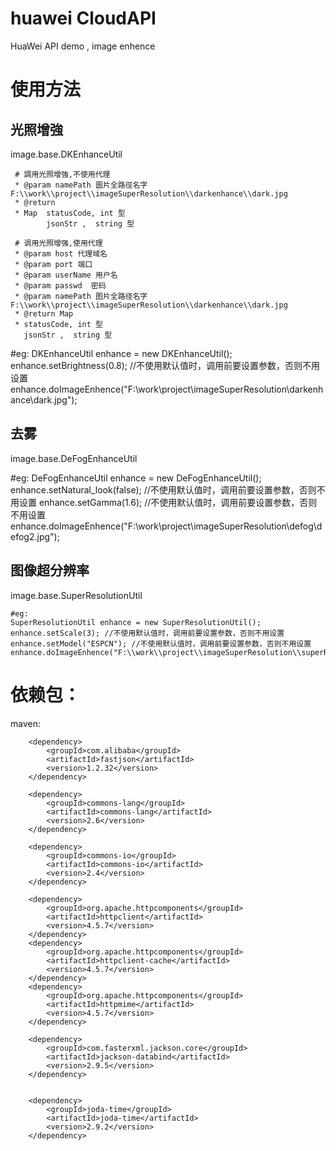 # huawei  CloudAPI
HuaWei  API   demo  ,  image enhence

# 使用方法
## 光照增強
image.base.DKEnhanceUtil



     # 調用光照增強,不使用代理
     * @param namePath 圖片全路徑名字 F:\\work\\project\\imageSuperResolution\\darkenhance\\dark.jpg
     * @return
     * Map  statusCode, int 型
            jsonStr ,  string 型

     # 调用光照增强,使用代理
     * @param host 代理域名
     * @param port 端口
     * @param userName 用户名
     * @param passwd  密码
     * @param namePath 图片全路径名字 F:\\work\\project\\imageSuperResolution\\darkenhance\\dark.jpg
     * @return Map
     * statusCode, int 型
       jsonStr ,  string 型


   #eg:
   DKEnhanceUtil enhance = new DKEnhanceUtil();
   enhance.setBrightness(0.8); //不使用默认值时，调用前要设置参数，否则不用设置
   enhance.doImageEnhence("F:\\work\\project\\imageSuperResolution\\darkenhance\\dark.jpg");


## 去雾
image.base.DeFogEnhanceUtil


   #eg:
   DeFogEnhanceUtil enhance = new DeFogEnhanceUtil();
   enhance.setNatural_look(false); //不使用默认值时，调用前要设置参数，否则不用设置
   enhance.setGamma(1.6); //不使用默认值时，调用前要设置参数，否则不用设置
   enhance.doImageEnhence("F:\\work\\project\\imageSuperResolution\\defog\\defog2.jpg");


## 图像超分辨率
image.base.SuperResolutionUtil

    #eg:
    SuperResolutionUtil enhance = new SuperResolutionUtil();
    enhance.setScale(3); //不使用默认值时，调用前要设置参数，否则不用设置
    enhance.setModel("ESPCN"); //不使用默认值时，调用前要设置参数，否则不用设置
    enhance.doImageEnhence("F:\\work\\project\\imageSuperResolution\\superResolution\\sr.jpg");





# 依赖包：
maven:

        <dependency>
            <groupId>com.alibaba</groupId>
            <artifactId>fastjson</artifactId>
            <version>1.2.32</version>
        </dependency>

        <dependency>
            <groupId>commons-lang</groupId>
            <artifactId>commons-lang</artifactId>
            <version>2.6</version>
        </dependency>

        <dependency>
            <groupId>commons-io</groupId>
            <artifactId>commons-io</artifactId>
            <version>2.4</version>
        </dependency>

        <dependency>
            <groupId>org.apache.httpcomponents</groupId>
            <artifactId>httpclient</artifactId>
            <version>4.5.7</version>
        </dependency>
        <dependency>
            <groupId>org.apache.httpcomponents</groupId>
            <artifactId>httpclient-cache</artifactId>
            <version>4.5.7</version>
        </dependency>
        <dependency>
            <groupId>org.apache.httpcomponents</groupId>
            <artifactId>httpmime</artifactId>
            <version>4.5.7</version>
        </dependency>

        <dependency>
            <groupId>com.fasterxml.jackson.core</groupId>
            <artifactId>jackson-databind</artifactId>
            <version>2.9.5</version>
        </dependency>


        <dependency>
            <groupId>joda-time</groupId>
            <artifactId>joda-time</artifactId>
            <version>2.9.2</version>
        </dependency>
